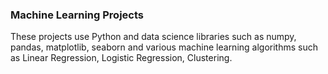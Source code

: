 ### Machine Learning Projects
These projects use Python and data science libraries such as numpy, pandas, matplotlib, seaborn and various machine learning algorithms such as Linear Regression, Logistic Regression, Clustering.
